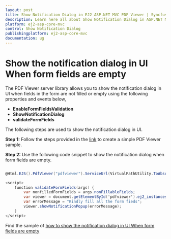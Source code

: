 ```yaml
---
layout: post
title: Show Notification Dialog in EJ2 ASP.NET MVC PDF Viewer | Syncfusion
description: Learn here all about Show Notification Dialog in ASP.NET MVC PDF Viewer component of Syncfusion Essential JS 2 and more.
platform: ej2-asp-core-mvc
control: Show Notification Dialog
publishingplatform: ej2-asp-core-mvc
documentation: ug
---
```



# Show the notification dialog in UI When form fields are empty

The PDF Viewer server library allows you to show the notification dialog in UI when fields in the form are not filled or empty using the following properties and events below,

* **EnableFormFieldsValidation**
* **ShowNotificationDialog**
* **validateFormFields**

The following steps are used to show the notification dialog in UI.

**Step 1:** Follow the steps provided in the [link](https://ej2.syncfusion.com/aspnetmvc/documentation/pdfviewer/getting-started/) to create a simple PDF Viewer sample.

**Step 2:** Use the following code snippet to show the notification dialog when form fields are empty.

```cs

@Html.EJS().PdfViewer("pdfviewer").ServiceUrl(VirtualPathUtility.ToAbsolute("~/PdfViewer/")).DocumentPath("https://cdn.syncfusion.com/content/pdf/form-filling-document.pdf").ValidateFormFields("validateFormFields").EnableFormFieldsValidation(true).ShowNotificationDialog(false).Render()

<script>
    function validateFormFields(args) {
        var nonfilledFormFields = args.nonFillableFields;
        var viewer = document.getElementById('pdfviewer').ej2_instances[0];
        var errorMessage = "Kindly fill all the form fieds";
        viewer.showNotificationPopup(errorMessage);
    }
</script>

```

Find the sample of [how to show the notification dialog in UI When form fields are empty](https://www.syncfusion.com/downloads/support/directtrac/general/ze/MVC_SAMPLE_d50d2de6-1937239856.zip)